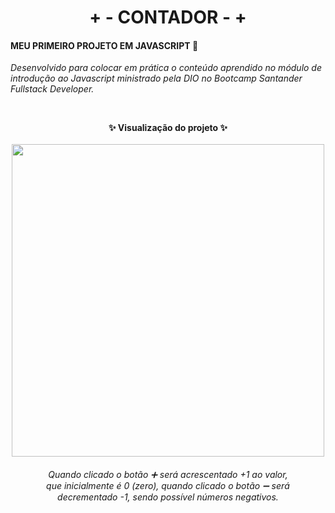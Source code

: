 <h1 align="center"> + - CONTADOR - + </h1>

<h4>MEU PRIMEIRO PROJETO EM JAVASCRIPT 💛 </h4>

 _Desenvolvido para colocar em prática o conteúdo aprendido no módulo de introdução ao Javascript ministrado pela DIO no Bootcamp Santander Fullstack Developer._

<br>

<p align="center">
  <strong>✨ Visualização do projeto ✨</strong>
  
  <br>
  <br>
  
  <img src="https://user-images.githubusercontent.com/106842147/177229604-32c722b9-08ab-4925-8ef4-b0c58a23b403.png" width="500">
  
  <h6 align="center"><i>Quando clicado o botão ➕ será acrescentado +1 ao valor,<br>
  que inicialmente é 0 (zero), quando clicado o botão ➖ será<br>
  decrementado -1, sendo possível números negativos.</i></h6>
</p>
